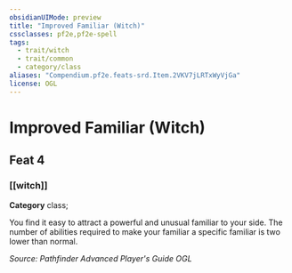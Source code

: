 ```yaml
---
obsidianUIMode: preview
title: "Improved Familiar (Witch)"
cssclasses: pf2e,pf2e-spell
tags:
  - trait/witch
  - trait/common
  - category/class
aliases: "Compendium.pf2e.feats-srd.Item.2VKV7jLRTxWyVjGa"
license: OGL
---
```

# Improved Familiar (Witch)
## Feat 4
### [[witch]]

**Category** class; 




You find it easy to attract a powerful and unusual familiar to your side. The number of abilities required to make your familiar a specific familiar is two lower than normal.

*Source: Pathfinder Advanced Player's Guide*
*OGL*
